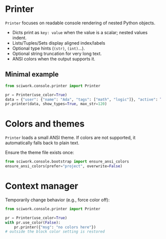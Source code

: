 # Printer

`Printer` focuses on readable console rendering of nested Python objects.

- Dicts print as `key: value` when the value is a scalar; nested values indent.
- Lists/Tuples/Sets display aligned index/labels
- Optional type hints (`(str)`, `(int)`...).
- Optional string truncation for very long text.
- ANSI colors when the output supports it.

## Minimal example

```python
from sciwork.console.printer import Printer

pr = Printer(use_color=True)
data = {"user": {"name": "Ada", "tags": ["math", "logic"]}, "active": True}
pr.printer(data, show_types=True, max_str=120)
```

# Colors and themes
`Printer` loads a small ANSI theme. If colors are not supported, it automatically falls back to plain text.

Ensure the theme file exists once:
```python
from sciwork.console.bootstrap import ensure_ansi_colors
ensure_ansi_colors(prefer="project", overwrite=False)
```

# Context manager
Temporarily change behavior (e.g., force color off):
```python
from sciwork.console.printer import Printer

pr = Printer(use_color=True)
with pr.use_color(False):
    pr.printer({"msg": "no colors here"})
# outside the block color setting is restored
```